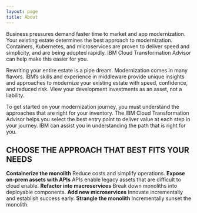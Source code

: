 ```yaml
---
layout: page
title: About
---
```


Business pressures demand faster time to market and app modernization. Your existing estate determines the best approach to modernization. Containers, Kubernetes, and microservices are proven to deliver speed and simplicity, and are being adopted rapidly. IBM Cloud Transformation Advisor can help make this easier for you.

Rewriting your entire estate is a pipe dream. Modernization comes in many flavors. IBM’s skills and experience in middleware provide unique insights and approaches to modernize your existing estate with speed, confidence, and reduced risk. View your development investments as an asset, not a liability.

To get started on your modernization journey, you must understand the approaches that are right for your inventory. The IBM Cloud Transformation Advisor helps you select the best entry point to deliver value at each step in your journey. IBM can assist you in understanding the path that is right for you.

## CHOOSE THE APPROACH THAT BEST FITS YOUR NEEDS

**Containerize the monolith** Reduce costs and simplify operations.
**Expose on-prem assets with APIs** APIs enable legacy assets that are difficult to cloud enable.
**Refactor into macroservices** Break down monoliths into deployable components.
**Add new microservices** Innovate incrementally and establish success early.
**Strangle the monolith** Incrementally sunset the monolith. 

